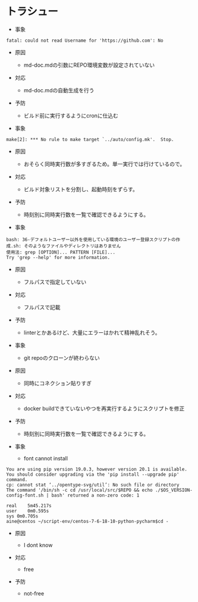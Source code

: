 # トラシュー

- 事象

```
fatal: could not read Username for 'https://github.com': No
```

- 原因

  - md-doc.mdの引数にREPO環境変数が設定されていない

- 対応

  - md-doc.mdの自動生成を行う

- 予防

  - ビルド前に実行するようにcronに仕込む

- 事象

```
make[2]: *** No rule to make target `../auto/config.mk'.  Stop.
```

- 原因

  - おそらく同時実行数が多すぎるため。単一実行では行けているので。

- 対応

  - ビルド対象リストを分割し、起動時刻をずらす。

- 予防

  - 時刻別に同時実行数を一覧で確認できるようにする。


- 事象

```
bash: 36-デフォルトユーザー以外を使用している環境のユーザー登録スクリプトの作成.sh: そのようなファイルやディレクトリはありません
使用法: grep [OPTION]... PATTERN [FILE]...
Try 'grep --help' for more information.
```

- 原因
  - フルパスで指定していない

- 対応

  - フルパスで記載

- 予防

  - linterとかあるけど、大量にエラーはかれて精神乱れそう。

- 事象

  - git repoのクローンが終わらない

- 原因
  - 同時にコネクション貼りすぎ

- 対応

  - docker buildできていないやつを再実行するようにスクリプトを修正

- 予防

  - 時刻別に同時実行数を一覧で確認できるようにする。

- 事象

  - font cannot install

```
You are using pip version 19.0.3, however version 20.1 is available.
You should consider upgrading via the 'pip install --upgrade pip' command.
cp: cannot stat ‘../opentype-svg/util’: No such file or directory
The command '/bin/sh -c cd /usr/local/src/$REPO && echo ./$OS_VERSION-config-font.sh | bash' returned a non-zero code: 1

real	5m45.217s
user	0m0.595s
sys	0m0.705s
aine@centos ~/script-env/centos-7-6-18-10-python-pycharm$cd -
```

- 原因
  - I dont know

- 対応

  - free

- 予防

  - not-free
